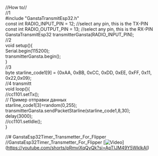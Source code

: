 //How to// \
//1 \
  #include "GanstaTransmitEsp32.h"\
  const int RADIO_INPUT_PIN = 12; 	//select any pin, this is the TX-PIN\
  const int RADIO_OUTPUT_PIN = 13; 	//select any pin, this is the RX-PIN\
  GanstaTransmitEsp32 transmitterGansta(RADIO_INPUT_PIN);\
//2 \
void setup(){\
	Serial.begin(115200);\
  transmitterGansta.begin();\
}\
//3\
 byte starline_code1[9] = {0xAA, 0xBB, 0xCC, 0xDD, 0xEE, 0xFF, 0x11, 0x22,0x09};\
//4 transmitt\
void loop(){\
//cc1101.setTx();\
// Пример отправки данных\
starline_code1[3]=random(0,255);\
transmitterGansta.sendPacketStarline(starline_code1,8,30);\
delay(3000);\
//cc1101.setIdle();\
}


//# GanstaEsp32Timer_Transmetter_For_Flipper
//GanstaEsp32Timer_Transmetter_For_Flipper
[![Video](https://github.com/user-attachments/assets/9b80d911-6848-4bc0-85b1-197251e31afe)]
(https://youtube.com/shorts/pRmviXqQyQk?si=ApTIJM49Y5WkIkAI)
